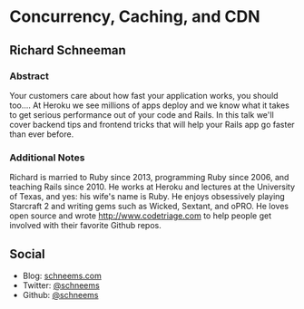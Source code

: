 # Concurrency, Caching, and CDN #

## Richard Schneeman ##

### Abstract ###

Your customers care about how fast your application works, you should too.... At Heroku we see millions of apps deploy and we know what it takes to get serious performance out of your code and Rails. In this talk we'll cover backend tips and frontend tricks that will help your Rails app go faster than ever before.


### Additional Notes ###

Richard is married to Ruby since 2013, programming Ruby since 2006, and teaching Rails since 2010. He works at Heroku and lectures at the University of Texas, and yes: his wife's name is Ruby. He enjoys obsessively playing Starcraft 2 and writing gems such as Wicked, Sextant, and oPRO. He loves open source and wrote http://www.codetriage.com to help people get involved with their favorite Github repos.


## Social ##

* Blog: [schneems.com](http://schneems.com)
* Twitter: [@schneems](http://twitter.com/schneems)
* Github: [@schneems](https://github.com/schneems)
